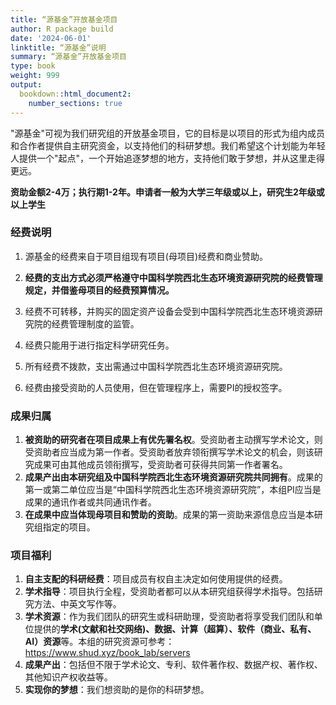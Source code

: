 ```yaml
---
title: “源基金”开放基金项目
author: R package build
date: '2024-06-01'
linktitle: “源基金”说明
summary: “源基金”开放基金项目
type: book
weight: 999
output:
  bookdown::html_document2:
    number_sections: true
---
```


"源基金"可视为我们研究组的开放基金项目，它的目标是以项目的形式为组内成员和合作者提供自主研究资金，以支持他们的科研梦想。我们希望这个计划能为年轻人提供一个"起点"，一个开始追逐梦想的地方，支持他们敢于梦想，并从这里走得更远。



**资助金额2-4万；执行期1-2年。申请者一般为大学三年级或以上，研究生2年级或以上学生**



### 经费说明

1. 源基金的经费来自于项目组现有项目(母项目)经费和商业赞助。

1. **经费的支出方式必须严格遵守中国科学院西北生态环境资源研究院的经费管理规定，并借鉴母项目的经费预算情况。**

1. 经费不可转移，并购买的固定资产设备会受到中国科学院西北生态环境资源研究院的经费管理制度的监管。

1. 经费只能用于进行指定科学研究任务。

1. 所有经费不拨款，支出需通过中国科学院西北生态环境资源研究院。

1. 经费由接受资助的人员使用，但在管理程序上，需要PI的授权签字。

   

### 成果归属

1. **被资助的研究者在项目成果上有优先署名权**。受资助者主动撰写学术论文，则受资助者应当成为第一作者。受资助者放弃领衔撰写学术论文的机会，则该研究成果可由其他成员领衔撰写，受资助者可获得共同第一作者署名。
2. **成果产出由本研究组及中国科学院西北生态环境资源研究院共同拥有**。成果的第一或第二单位应当是“中国科学院西北生态环境资源研究院”，本组PI应当是成果的通讯作者或共同通讯作者。
3. **在成果中应当体现母项目和赞助的资助**。成果的第一资助来源信息应当是本研究组指定的项目。



### 项目福利
1. **自主支配的科研经费**：项目成员有权自主决定如何使用提供的经费。
1. **学术指导**：项目执行全程，受资助者都可以从本研究组获得学术指导。包括研究方法、中英文写作等。
1. **学术资源**：作为我们团队的研究生或科研助理，受资助者将享受我们团队和单位提供的**学术(文献和社交网络)、数据、计算（超算）、软件（商业、私有、AI）资源**等。本组的研究资源可参考：https://www.shud.xyz/book_lab/servers
1. **成果产出**：包括但不限于学术论文、专利、软件著作权、数据产权、著作权、其他知识产权收益等。
1. **实现你的梦想**：我们想资助的是你的科研梦想。



